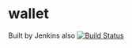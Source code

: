 # wallet
Built by Jenkins also
[![Build Status](https://semaphoreci.com/api/v1/martyndavies/wallet-2/branches/master/badge.svg)](https://semaphoreci.com/martyndavies/wallet-2)
